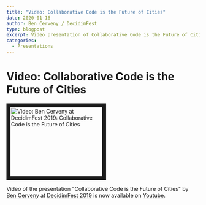 ```yaml
---
title: "Video: Collaborative Code is the Future of Cities"
date: 2020-01-16
author: Ben Cerveny / DecidimFest
type: blogpost
excerpt: Video presentation of Collaborative Code is the Future of Cities
categories:
  - Presentations
---
```


# Video: Collaborative Code is the Future of Cities

<a href="https://youtu.be/cnJtnZ9Cx1o" target="_blank"><img src="http://img.youtube.com/vi/cnJtnZ9Cx1o/0.jpg" alt="Video: Ben Cerveny at DecidimFest 2019: Collaborative Code is the Future of Cities" width="240" height="180" border="10" /></a>

Video of the presentation "Collaborative Code is the Future of Cities" by [Ben Cerveny](https://publiccode.net/team/ben-cerveny.html) at [DecidimFest 2019](https://meta.decidim.org/conferences/decidimfest19) is now available on [Youtube](https://youtu.be/cnJtnZ9Cx1o).
